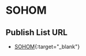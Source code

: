 # SOHOM

## Publish List URL
- [SOHOM](https://reverent-mirzakhani-99b6c1.netlify.app/filelist/){:target="_blank"}